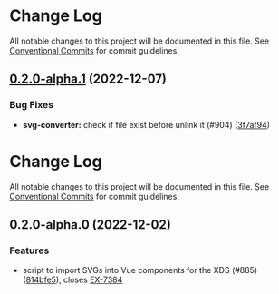 # Change Log

All notable changes to this project will be documented in this file. See
[Conventional Commits](https://conventionalcommits.org) for commit guidelines.

## [0.2.0-alpha.1](https://github.com/empathyco/x/compare/@empathyco/x-svg-converter@0.2.0-alpha.0...@empathyco/x-svg-converter@0.2.0-alpha.1) (2022-12-07)

### Bug Fixes

- **svg-converter:** check if file exist before unlink it (#904)
  ([3f7af94](https://github.com/empathyco/x/commit/3f7af94e156ee5ab51f7e42e2a551e41cae94d3a))

# Change Log

All notable changes to this project will be documented in this file. See
[Conventional Commits](https://conventionalcommits.org) for commit guidelines.

## 0.2.0-alpha.0 (2022-12-02)

### Features

- script to import SVGs into Vue components for the XDS (#885)
  ([814bfe5](https://github.com/empathyco/x/commit/814bfe502c4eae57373cee43a962ebdcafd499d1)),
  closes [EX-7384](https://searchbroker.atlassian.net/browse/EX-7384)
